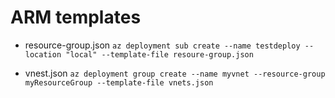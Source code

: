 # ARM templates

- resource-group.json
`az deployment sub create --name testdeploy --location "local" --template-file resoure-group.json`

- vnest.json
`az deployment group create --name myvnet --resource-group myResourceGroup --template-file vnets.json`